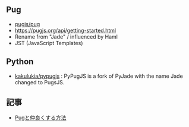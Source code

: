 ## Pug

- [pugjs/pug](https://github.com/pugjs/pug)
- https://pugjs.org/api/getting-started.html
- Rename from "Jade" / influenced by Haml
- JST (JavaScript Templates)

## Python

- [kakulukia/pypugjs](https://github.com/kakulukia/pypugjs) : PyPugJS is a fork of PyJade with the name Jade changed to PugsJS.

## 記事

- [Pugと仲良くする方法](https://qiita.com/garakuta/items/c83548c74e45838e3fe0)
